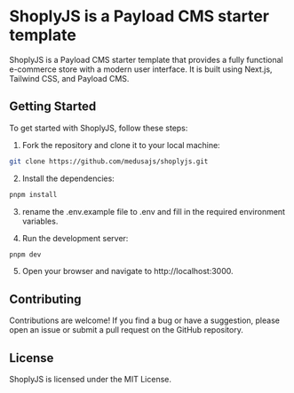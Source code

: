 <p align="center">
  <a href="https://shoplyjs.com">
  <picture>
    <source media="(prefers-color-scheme: dark)" srcset="https://github.com/user-attachments/assets/e9cf8706-f7e3-42e9-9402-982a4cc991a1">
    <source media="(prefers-color-scheme: light)" srcset="https://github.com/user-attachments/assets/e0ac3683-7121-4360-89c3-ccf10a34e479">
    </picture>
  </a>
</p>

# ShoplyJS is a Payload CMS starter template

ShoplyJS is a Payload CMS starter template that provides a fully functional e-commerce store with a modern user interface. It is built using Next.js, Tailwind CSS, and Payload CMS.

## Getting Started

To get started with ShoplyJS, follow these steps:

1. Fork the repository and clone it to your local machine:

```bash
git clone https://github.com/medusajs/shoplyjs.git
```

2. Install the dependencies:

```bash
pnpm install
```

3. rename the .env.example file to .env and fill in the required environment variables.

4. Run the development server:

```bash
pnpm dev
```

5. Open your browser and navigate to http://localhost:3000.

## Contributing

Contributions are welcome! If you find a bug or have a suggestion, please open an issue or submit a pull request on the GitHub repository.

## License

ShoplyJS is licensed under the MIT License.
